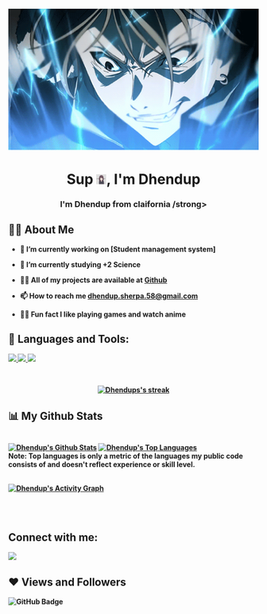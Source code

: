 <p align="center">
<img width="600" src="tumblr_16488e2c4fc0d749fd6fe9674f7c220f_3dfb7f09_540.webp" alt="gif">
</p>

<h1 align="center">Sup <img width="20" src="anime-girl.gif" width="30px">, I'm Dhendup</h1>
<h3 align="center"><strong>I'm  Dhendup from claifornia /strong></h3>


## 🙋‍♂️ About Me

- 🔭 I’m currently working on **[Student management system]**

- 🏫 I’m currently studying **+2 Science**


- 👨‍💻 All of my projects are available at **[Github ](https://github.com/Dhendup7)**

- 📫 How to reach me **dhendup.sherpa.58@gmail.com**

- 🤹‍♂️ Fun fact **<strong>I like  playing  games and watch anime</strong>**

## 🚀 Languages and Tools:

<p align="left"> 
    <a href="https://developer.mozilla.org/en-US/docs/Web/JavaScript" target="_blank"> <img src="https://img.icons8.com/color/48/000000/javascript.png"/> </a> 
    <a href="https://www.w3.org/html/" target="_blank"> <img src="https://img.icons8.com/color/48/000000/html-5.png"/> </a> 
    <a href="https://www.w3schools.com/css/" target="_blank"> <img src="https://img.icons8.com/color/48/000000/css3.png"/> </a> 
<!--     <a href="https://www.w3schools.com/php/" target="_blank"> <img src="https://img.icons8.com/ios-filled/344/php-logo.png"/> </a> -->

</p>

<br/>

<p align="center">
    <a href="https://github.com/Dhendup7/github-readme-streak-stats">
        <img title="🔥 Get streak stats for your profile at git.io/streak-stats" alt="Dhendups's streak" src="https://github-readme-streak-stats.herokuapp.com/?user=Dhendup7&theme=black-ice&hide_border=true&stroke=0000&background=060A0CD0"/>
    </a>
</p>

## 📊 My Github Stats

  <br/>
    <a href="https://github.com/Dhendup7/github-readme-stats"><img alt="Dhendup's Github Stats" src="https://github-readme-stats.vercel.app/api?username=Dhendup7&show_icons=true&count_private=true&theme=react&hide_border=true&bg_color=0D1117" /></a>
  <a href="https://github.com/Dhendup7/github-readme-stats"><img alt="Dhendup's Top Languages" src="https://github-readme-stats.vercel.app/api/top-langs/?username=Dhendup7&langs_count=8&count_private=true&layout=compact&theme=react&hide_border=true&bg_color=0D1117" /></a>
  <br/>
  <b>Note:</b> Top languages is only a metric of the languages my public code consists of and doesn't reflect experience or skill level.


<br/>
<br/>

<a href="https://github.com/Dhendup7/github-readme-activity-graph"><img alt="Dhendup's Activity Graph" src="https://activity-graph.herokuapp.com/graph?username=Dhendup7&bg_color=0D1117&color=5BCDEC&line=5BCDEC&point=FFFFFF&hide_border=true" /></a>

<br/>
<br/>

## Connect with me:
<p align="left">
<a href = "https://www.instagram.com/dhendup_sherap/"><img src="https://img.icons8.com/fluent/48/000000/instagram-new.png"/></a>

</p>

## ❤ Views and Followers
<img src="https://img.shields.io/github/followers/Dhendup7?label=Followers&style=social" alt="GitHub Badge"></a>
